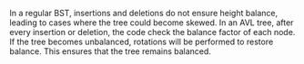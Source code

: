 In a regular BST, insertions and deletions do not ensure height balance, leading to cases where the tree could become skewed. 
In an AVL tree, after every insertion or deletion, the code check the balance factor of each node. If the tree becomes unbalanced, rotations will be performed to restore balance. This ensures that the tree remains balanced.
